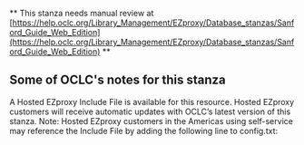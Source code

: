 ** This stanza needs manual review at [https://help.oclc.org/Library_Management/EZproxy/Database_stanzas/Sanford_Guide_Web_Edition](https://help.oclc.org/Library_Management/EZproxy/Database_stanzas/Sanford_Guide_Web_Edition) **

## Some of OCLC's notes for this stanza

A Hosted EZproxy Include File is available for this resource. Hosted EZproxy customers will receive automatic updates with OCLC&rsquo;s latest version of this stanza. Note: Hosted EZproxy customers in the Americas using self-service may reference the Include File by adding the following line to config.txt:

&nbsp;
